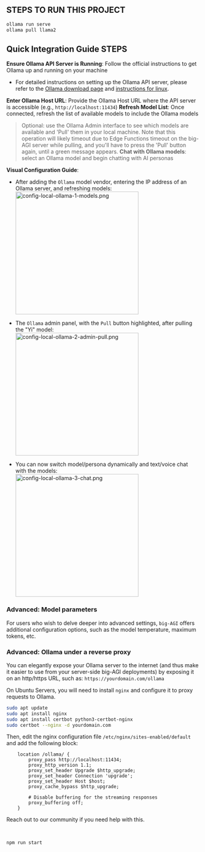## STEPS TO RUN THIS PROJECT

```bash
ollama run serve
ollama pull llama2
```

## Quick Integration Guide STEPS

**Ensure Ollama API Server is Running**: Follow the official instructions to get Ollama up and running on your machine

- For detailed instructions on setting up the Ollama API server, please refer to the
  [Ollama download page](https://ollama.ai/download) and [instructions for linux](https://github.com/jmorganca/ollama/blob/main/docs/linux.md).

**Enter Ollama Host URL**: Provide the Ollama Host URL where the API server is accessible (e.g., `http://localhost:11434`)
**Refresh Model List**: Once connected, refresh the list of available models to include the Ollama models

> Optional: use the Ollama Admin interface to see which models are available and 'Pull' them in your local machine. Note
> that this operation will likely timeout due to Edge Functions timeout on the big-AGI server while pulling, and
> you'll have to press the 'Pull' button again, until a green message appears.
> **Chat with Ollama models**: select an Ollama model and begin chatting with AI personas

**Visual Configuration Guide**:

- After adding the `Ollama` model vendor, entering the IP address of an Ollama server, and refreshing models:<br/>
  <img src="pixels/config-ollama-1-models.png" alt="config-local-ollama-1-models.png" width="320">

- The `Ollama` admin panel, with the `Pull` button highlighted, after pulling the "Yi" model:<br/>
  <img src="pixels/config-ollama-2-admin-pull.png" alt="config-local-ollama-2-admin-pull.png" width="320">

- You can now switch model/persona dynamically and text/voice chat with the models:<br/>
  <img src="pixels/config-ollama-3-chat.png" alt="config-local-ollama-3-chat.png" width="320">

### Advanced: Model parameters

For users who wish to delve deeper into advanced settings, `big-AGI` offers additional configuration options, such
as the model temperature, maximum tokens, etc.

### Advanced: Ollama under a reverse proxy

You can elegantly expose your Ollama server to the internet (and thus make it easier to use from your server-side
big-AGI deployments) by exposing it on an http/https URL, such as: `https://yourdomain.com/ollama`

On Ubuntu Servers, you will need to install `nginx` and configure it to proxy requests to Ollama.

```bash
sudo apt update
sudo apt install nginx
sudo apt install certbot python3-certbot-nginx
sudo certbot --nginx -d yourdomain.com
```

Then, edit the nginx configuration file `/etc/nginx/sites-enabled/default` and add the following block:

```nginx
    location /ollama/ {
        proxy_pass http://localhost:11434;
        proxy_http_version 1.1;
        proxy_set_header Upgrade $http_upgrade;
        proxy_set_header Connection 'upgrade';
        proxy_set_header Host $host;
        proxy_cache_bypass $http_upgrade;

        # Disable buffering for the streaming responses
        proxy_buffering off;
    }
```

Reach out to our community if you need help with this.

<br/>

```bash
npm run start
```
